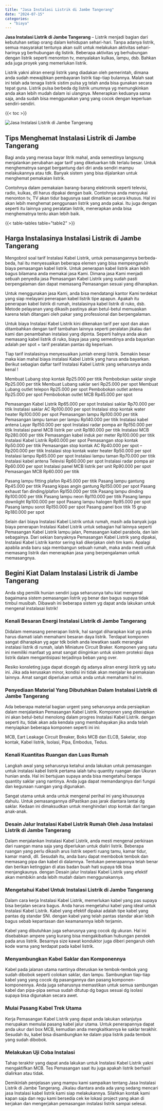 ```yaml
---
title: "Jasa Instalasi Listrik di Jambe Tangerang"
date: "2024-07-15"
categories: 
  - "biaya"
---
```


**Jasa Instalasi Listrik di Jambe Tangerang** – Listrik menjadi bagian dari kebutuhan setiap orang dalam kehidupan sehari-hari. Tanpa adanya listrik, semua masyarakat tentunya akan sulit untuk melakukan aktivitas sehari-harinya yg berhubungan dg listirik. Beberapa aktivitas yg berhubungan dengan listrik seperti menonton tv, menyalakan kulkas, lampu, dsb. Bahkan ada juga proyek yang memerlukan listrik.

Listrik yakni aliran energi listrik yang diadakan oleh pemerintah, dimana anda sudah mewajibkan pembayaran listrik tiap-tiap bulannya. Malah saat ini telah ada tenaga listrik sistim pulsa yg telah anda bisa gunakan secara tepat guna. Listrik pulsa berbeda dg listrik umumnya yg memungkinkan anda akan lebih mudah dalam isi ulangnya. Menerapkan keduanya sama saja, anda sudah bisa menggunakan yang yang cocok dengan keperluan sendiri-sendiri.

{{< toc >}}

![Jasa Instalasi Listrik di Jambe Tangerang](/images/instalasi-listrik-murah21.png)

## Tips Menghemat Instalasi Listrik di Jambe Tangerang

Bagi anda yang merasa bayar litrik mahal, anda semestinya langsung menjalankan perubahan agar tarif yang dikeluarkan tdk terlalu besar. Untuk menghematnya sangat bergantung dari diri anda sendiri mampu melakukannya atau tdk. Banyak sistem yang bisa dijalankan untuk menghemat pemakaian listrik.

Contohnya dalam pemakaian barang-barang elektronik seperti televisi, radio, kulkas, dll harus dipakai dengan baik. Contohnya anda menyukai menonton tv, TV akan tidur bagusnya saat dimatikan secara khusus. Hal ini akan lebih menghemat penggunaan listrik yang anda pakai. Itu juga dengan seperti itu lainnya yang peralatan listrik, menerapkan anda bisa menghematnya tentu akan lebih baik.

{{< table-tables table="table2" >}}

## Harga Instalasinya Instalasi Listrik di Jambe Tangerang

Mengobrol soal tarif Instalasi Kabel Listrik, untuk pemasangannya berbeda-beda, hal itu menyesuaikan beberapa elemen yang bisa mempengaruhi biaya pemasangan kabel listrik. Untuk penerapan kabel listrik akan lebih bagus bilamana anda memakai jasa Kami. Dimana jasa Kami menjadi sebuah penyedia jasa Pemasangan Kabel Listrik yang sudah pasti berpengalaman dan dapat memasang Pemasangan sesuai yang diharapkan.

Untuk menggunakan jasa Kami, anda bisa mendatangi kantor Kami terdekat yang siap melayani penerapan kabel listrik tipe apapun. Apakah itu penerapan kabel listrik di rumah, instalasinya kabel listrik di ruko, dsb. Metode pelayanan yang dikasih pastinya akan betul-betul memuaskan karena telah ditangani oleh pakar yang professional dan berpengalaman.

Untuk biaya Instalasi Kabel Listrik kini dikenakan tarif per spot dan akan ditambahkan dengan tarif tambahan lainnya seperti peralatan jikalau dari kami dan penambahan instalasi yang dipinta. Seperti halnya anda akan memasang kabel listrik di ruko, biaya jasa yang semestinya anda bayarkan adalah per spot + tarif peralatan pantas dg keperluan.

Tiap tarif instalasinya menyesuaikan jumlah energi listrik. Semakin besar maka kian mahal biaya instalasi Kabel Listrik yang harus anda bayarkan. Berikut sebagian daftar tarif Instalasi Kabel Listrik yang seharusnya anda kenal !

Membuat Lubang stop kontak Rp25.000 per titik Pembobokan saklar single Rp25.000 per titik Membuat Lubang saklar seri Rp25.000 per spot Membuat Lubang outlet telepon Rp25.000 per spot Pembobokan outlet antena Rp25.000 per spot Pembobokan outlet MCB Rp45.000 per spot

Pemasangan Kabel Listrik Rp65.000 per spot Instalasi saklar Rp70.000 per titik Instalasi saklar AC Rp100.000 per spot Instalasi stop kontak water heater Rp100.000 per spot Pemasangan lampu Rp100.000 per titik Pemasangan lampu taman per lampu Rp140.000 per titik Instalasi kabel antena Layar Rp150.000 per spot Instalasi radar pompa air Rp150.000 per titik Instalasi panel MCB listrik per unit Rp180.000 per titik Instalasi MCB Rp280.000 per titik Pemasangan kabel induk per meter Rp100.000 per titik Instalasi Kabel Listrik Rp60.000 per spot Pemasangan stop kontak Rp50.000 per titik Pemasangan stop kontak AC Rp40.000 per spot – Rp200.000 per titik Instalasi stop kontak water heater Rp50.000 per spot Instalasi lampu Rp65.000 per spot Instalasi lampu taman Rp70.000 per titik Instalasi kabel antena Televisi Rp60.000 per spot Instalasi radar pompa air Rp60.000 per spot Instalasi panel MCB listrik per unit Rp90.000 per spot Pemasangan MCB Rp60.000 per titik

Pasang lampu fitting plafon Rp45.000 per titik Pasang lampu gantung Rp45.000 per titik Pasang kipas angin gantung Rp150.000 per spot Pasang exhaust fan dinding/plafon Rp150.000 per titik Pasang lampu dinding Rp100.000 per titik Pasang lampu neon Rp110.000 per titik Pasang lampu downlight Rp100.000 per spot Pasang lampu halogen Rp95.000 per spot Pasang lampu sorot Rp150.000 per spot Pasang panel box titik 15 grup Rp180.000 per spot

Selain dari biaya Instalasi Kabel Listrik untuk rumah, masih ada banyak juga biaya penerapan Instalasi Kabel Listrik untuk sebagian hal lainnya seperti Pemasangan Kabel Listrik lampu jalan, Pemasangan kabel parabola, dan lain sebagainya. Dari sekian banyaknya Pemasangan Kabel Listrik yang dipakai, Instalasi Kabel Listrik kantor sering kali dikerjakan oleh tim kami. Apalagi apabila anda baru saja membangun sebuah rumah, maka anda mesti untuk memasang listrik dan menerapkan jasa yang berpengalaman untuk memasangnya.

## Begini Kiat Dalam Instalasi Listrik di Jambe Tangerang


Anda sbg pemilik hunian sendiri juga seharusnya tahu kiat mengenal bagaimana sistem pemasangan listrik yg benar dan bagus supaya tidak timbul musibah. Dibawah ini beberapa sistem yg dapat anda lakukan untuk mengenal instalasai listrik!

### Kenali Besaran Energi Instalasi Listrik di Jambe Tangerang

Didalam memasang penerapan listrik, hal sangat diharapkan kiat yg anda harus diamati ialah memahami besaran daya listrik. Terdapat komponen sangat diharapkan yg agar tdk boleh anda lewatkan saatk merangkai instalasi listrik di rumah, ialah Miniature Circuit Braker. Komponen yang satu ini memiliki manfaat yg amat sangat diinginkan untuk sistem proteksi daya listrik dalam mengantisipasi terjadinya beban yang over.

Resiko konsleting juga dapat dicegah dg adanya aliran energi listrik yg satu ini. Jika ada kerusakan minor, kondisi ini tidak akan menjalar ke pemakaian lainnya. Amat sangat diperlukan untuk anda untuk memahami hal ini.

### Penyediaan Material Yang Dibutuhkan Dalam Instalasi Listrik di Jambe Tangerang

Ada beberapa material bagian urgent yang seharusnya anda persiapkan dalam menjalankan Pemasangan Kabel Listrik. Komponen yang diterapkan ini akan betul-betul menolong dalam progres Instalasi Kabel Listrik. dengan seperti itu, tidak akan ada kendala yang membahayakan jika anda telah menyiapkan beberapa komponen seperti ini ini:

MCB, Eart Leakage Circuit Breaker, Boks MCB dan ELCB, Sakelar, stop kontak, Kabel listrik, Isolasi, Pipa, Embodus, Tedus.

### Kenali Kuantitas Ruangan dan Luas Rumah

Langkah awal yang seharusnya ketahui anda lakukan untuk pemasangan untuk instalasi kabel listrik pertama ialah tahu quantity ruangan dan Ukuran hunian anda. Hal ini bertujuan supaya anda bisa mengetahui berapa quantity saklar yang nantinya. Anda juga dapat memandangnya dari fungsi dan kegunaan ruangan yang digunakan.

Sangat utama untuk anda untuk mengenal perihal ini yang khususnya dahulu. Untuk pemasangannya diPastikan pas jarak diantara lantai dg saklar. Kedaan ini dimaksudkan untuk menghindari stop kontak dari tangan anak-anak.

### Desain Jalur Instalasi Kabel Listrik Rumah Oleh Jasa Instalasi Listrik di Jambe Tangerang

Dalam menjalankan Instalasi Kabel Listrik, anda mesti mengenal perkiraan dari ruangan mana saja yang diperlukan untuk dialiri listrik. Beberapa ruangan yang perlu dikasih arus listrik seperti ruang tamu, kamar tidur, kamar mandi, dll. Sesudah itu, anda baru dapat membobok tembok dan memasang pipa dan kabel di dalamnya. Tentukan penerapannya telah benar dan berikan ketinggian di atas badan buah hati supaya tdk bisa menjangkaunya. dengan Desain jalur Instalasi Kabel Listrik yang efektif akan membikin anda lebih mudah dalam menggunakannya.

### Mengetahui Kabel Untuk Instalasi Listrik di Jambe Tangerang

Dalam cara kerja Instalasi Kabel Listrik, memerlukan kabel yang pas supaya bisa berjalan secara bagus. Anda harus mengetahui kabel yang ideal untuk Instalasi Kabel Listrik. Kabel yang efektif dipakai adalah tipe kabel yang pantas dg standar SNI. dengan kabel yang telah pantas standar akan lebih bagus sebab kepantasan dan keamanannya lebih terjamin.

Kabel yang dibutuhkan juga seharusnya yang cocok dg ukuran. Hal ini disebabkan ampere yang kurang bisa mengakibatkan hubungan pendek pada arus listrik. Besarnya size kawat konduktor juga diberi pengaruh oleh kode warna yang terdapat pada kabel listrik.

### Menyambungkan Kabel Saklar dan Komponennya

Kabel pada jalanan utama nantinya diteruskan ke tembok-tembok yang sudah dibobok seperti colokan saklar, dan lampu. Sambungkan tiap-tiap kabel yang yang cocok dg pasangannya dan pasang komponen-komponennya. Anda juga seharusnya memastikan untuk semua sambungan kabel dan pipa-pipa semua sudah ditutup dg bagus sesuai dg isolasi supaya bisa digunakan secara awet.

### Mulai Pasang Kabel Trek Utama

Kerja Pemasangan Kabel Listrik yang dapat anda lakukan selanjutya merupakan memulai pasang kabel jalur utama. Untuk penerapannya dapat anda ukur dari box MCB, kemudian anda mengkaitkannya ke saklar terakhir. Sesudah itu, kabel bisa disambungkan ke dalam pipa listrik pada tembok yang sudah dibobok.

### Melakukan Uji Coba Instalasi

Tahap terakhir yang dapat anda lakukan untuk Instalasi Kabel Listrik yakni mengaktifkan MCB. Tes Pemasangan saat itu juga apakah listrik berhasil dialirkan atau tidak.

Demikinlah penjelasan yang mampu kami sampaikan tentang Jasa Instalasi Listrik di Jambe Tangerang. Jikalau diantara anda ada yang sedang mencari jasa Instalasi kabel listrik kami siap melakukannya. Silahkan kontak kami kapan saja dan regu kami bersedia cek ke lokasi project yang akan di kerjakan dan mengerjakan pemasangan instalasi listrik sampai selesai.
